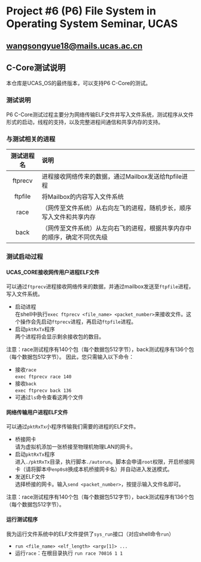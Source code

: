 # Project #6 (P6) File System in Operating System Seminar, UCAS
## wangsongyue18@mails.ucas.ac.cn
## C-Core测试说明
本仓库是UCAS_OS的最终版本，可以支持P6 C-Core的测试。
### 测试说明
P6 C-Core测试过程主要分为网络传输ELF文件并写入文件系统，测试程序从文件形式的启动，线程的支持，以及完整进程间通信和共享内存的支持。
### 与测试相关的进程
| 测试进程名 | 说明 |
|:--:|:--|
| ftprecv | 进程接收网络传来的数据，通过Mailbox发送给ftpfile进程 |
| ftpfile | 将Mailbox的内容写入文件系统 |
| race | （网传至文件系统）从右向左飞的进程，随机步长，顺序写入文件和共享内存 |
| back | （网传至文件系统）从左向右飞的进程，根据共享内存中的顺序，确定不同优先级 |
### 测试启动过程
#### UCAS_CORE接收网传用户进程ELF文件
可以通过`ftprecv`进程接收网络传来的数据，并通过mailbox发送至`ftpfile`进程，写入文件系统。
*   启动进程\
    在shell中执行`exec ftprecv <file_name> <packet_number>`来接收文件。这个操作会先启动`ftprecv`进程，再启动`ftpfile`进程。
*   启动`pktRxTx`程序\
    两个进程将会显示剩余接收包的数目。

注意：race测试程序有140个包（每个数据包512字节），back测试程序有136个包（每个数据包512字节）。
因此，您只需输入以下命令：
*   接收`race`\
    `exec ftprecv race 140`
*   接收`back`\
    `exec ftprecv back 136`
*   可通过`ls`命令查看这两个文件
#### 网络传输用户进程ELF文件
可以通过`pktRxTx`小程序传输我们需要的进程的ELF文件。
*   桥接网卡\
    请为虚拟机添加一张桥接至物理机物理LAN的网卡。
*   启动`pktRxTx`程序\
    进入`./pktRxTx`目录，执行脚本`./autorun`。脚本会申请`root`权限，开启桥接网卡（请将脚本中`enp0s8`换成本机桥接网卡名）并自动进入发送模式。
*   发送ELF文件\
    选择桥接的网卡。输入`send <packet_number>`，按提示输入文件名即可。

注意：race测试程序有140个包（每个数据包512字节），back测试程序有136个包（每个数据包512字节）。
#### 运行测试程序
我为运行文件系统中的ELF文件提供了`sys_run`接口（对应shell命令`run`）
*   `run <file_name> <elf_length> <argv[1]> ...`
*   运行`race`：在根目录执行 `run race 70816 1 1`
